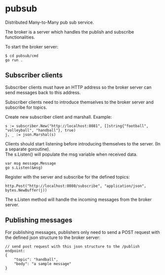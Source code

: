 # pubsub
Distributed Many-to-Many pub sub service.

The broker is a server which handles the publish and subscribe functionalities.

To start the broker server:
```
$ cd pubsub/cmd
go run .
```

## Subscriber clients

Subscriber clients must have an HTTP address so the broker server can send messages back to this address.

Subscriber clients need to introduce themselves to the broker server and subscribe for topics.

Create new subscriber client and marshall. Example: 
```
s := subscriber.New("http://localhost:8081", []string{"football", "volleyball", "handball"}, true)
j, _ := json.Marshal(s)
```

Clients should start listening before introducing themselves to the server. (In a separate goroutine).<br>
The s.Listen() will populate the msg variable when received data.
```
var msg message.Message
go s.Listen(&msg)
```

Register with the server and subscribe for the defined topics:
```
http.Post("http://localhost:8080/subscribe", "application/json", bytes.NewBuffer(j))
```

The s.Listen method will handle the incoming messages from the broker server.

## Publishing messages


For publishing messages, publishers only need to send a POST request with the defined json structure to the broker server:
```
// send post request with this json structure to the /publish endpoint:
{
	"topic": "handball",
	"body": "a sample message"
}
```
